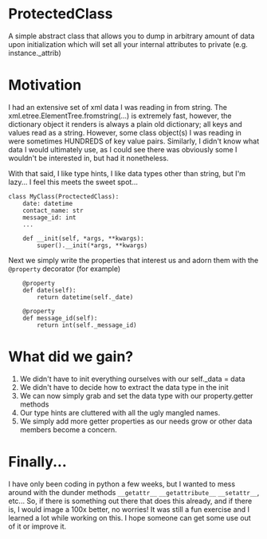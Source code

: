 # ProtectedClass

A simple abstract class that allows you to dump in arbitrary amount of data upon initialization which will set all your internal attributes to private (e.g. instance._attrib)

# Motivation
I had an extensive set of xml data I was reading in from string. The xml.etree.ElementTree.fromstring(...) is extremely fast, however, the dictionary object it renders is always a plain old dictionary; all keys and values read as a string. However, some class object(s) I was reading in were sometimes HUNDREDS of key value pairs. Similarly, I didn't know what data I would ultimately use, as I could see there was obviously some I wouldn't be interested in, but had it nonetheless.

With that said, I like type hints, I like data types other than string, but I'm lazy... I feel this meets the sweet spot...

```
class MyClass(ProctectedClass):
    date: datetime
    contact_name: str
    message_id: int
    ...

    def __init(self, *args, **kwargs):
        super().__init(*args, **kwargs)
```
Next we simply write the properties that interest us and adorn them with the ``@property`` decorator (for example)

```
    @property
    def date(self):
        return datetime(self._date)
        
    @property
    def message_id(self):
        return int(self._message_id)
```

# What did we gain?
1) We didn't have to init everything ourselves with our self._data = data
2) We didn't have to decide how to extract the data type in the init
3) We can now simply grab and set the data type with our property.getter methods
4) Our type hints are cluttered with all the ugly mangled names.
5) We simply add more getter properties as our needs grow or other data members become a concern.

# Finally...
I have only been coding in python a few weeks, but I wanted to mess around with the dunder methods ``__getattr__`` ``__getattribute__`` ``__setattr__``, etc... So, if there is something out there that does this already, and if there is, I would image a 100x better, no worries! It was still a fun exercise and I learned a lot while working on this. I hope someone can get some use out of it or improve it. 
